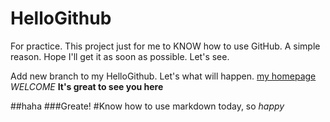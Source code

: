 # HelloGithub
For practice.
This project just for me to KNOW how to use GitHub. A simple reason.
Hope I'll get it as soon as possible.
Let's see.

Add new branch to my HelloGithub. Let's what will happen.
[my homepage](https://penguinbing.github.io)
*WELCOME* **It's great to see you here**

##haha
###Greate!
#Know how to use markdown today, so *happy*
